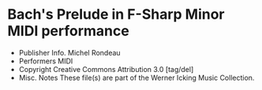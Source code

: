 # Bach's Prelude in F-Sharp Minor MIDI performance

* Publisher Info.	Michel Rondeau
* Performers	MIDI
* Copyright	Creative Commons Attribution 3.0 [tag/del]
* Misc. Notes	These file(s) are part of the Werner Icking Music Collection.
